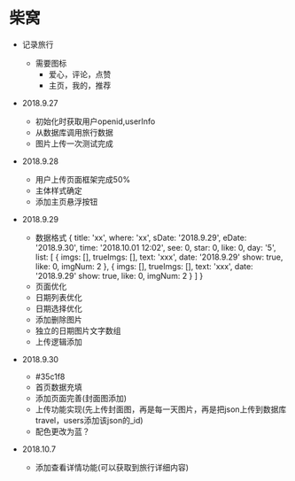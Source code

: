 # 柴窝

+ 记录旅行
  - 需要图标 
    - 爱心，评论，点赞
    - 主页，我的，推荐

+ 2018.9.27
  - 初始化时获取用户openid,userInfo
  - 从数据库调用旅行数据
  - 图片上传一次测试完成

+ 2018.9.28
  - 用户上传页面框架完成50%
  - 主体样式确定
  - 添加主页悬浮按钮  

+ 2018.9.29
  - 数据格式 
      {
        title: 'xx',
        where: 'xx',
        sDate: '2018.9.29',
        eDate: '2018.9.30',
        time: '2018.10.01 12:02',
        see: 0,
        star: 0,
        like: 0,
        day: '5',
        list: [
          {
            imgs: [],
            trueImgs: [],
            text: 'xxx',
            date: '2018.9.29'
            show: true,
            like: 0,
            imgNum: 2
          },
          {
            imgs: [],
            trueImgs: [],
            text: 'xxx',
            date: '2018.9.29'
            show: true,
            like: 0,
            imgNum: 2
          }
        ]
      }
   - 页面优化
   - 日期列表优化
   - 日期选择优化
   - 添加删除图片
   - 独立的日期图片文字数组
   - 上传逻辑添加   

+ 2018.9.30
  - #35c1f8
  - 首页数据充填
  - 添加页面完善(封面图添加)
  - 上传功能实现(先上传封面图，再是每一天图片，再是把json上传到数据库travel，users添加该json的_id)
  - 配色更改为蓝？

+ 2018.10.7
  - 添加查看详情功能(可以获取到旅行详细内容)  